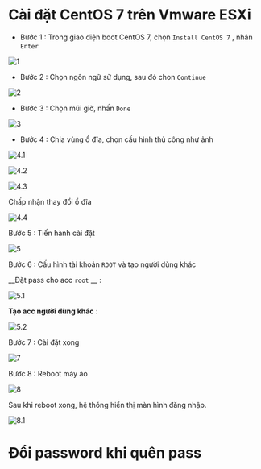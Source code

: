 # Cài đặt CentOS 7 trên Vmware ESXi

* Bước 1 : Trong giao diện boot CentOS 7, chọn `Install CentOS 7` , nhân `Enter`

![1]()

* Bước 2 : Chọn ngôn ngữ sử dụng, sau đó chon `Continue`

![2]()

* Bước 3 : Chọn múi giờ, nhấn `Done`

![3]()

* Bước 4 : Chia vùng ổ đĩa, chọn cấu hình thủ công như ảnh

![4.1]()

![4.2]()

![4.3]()

Chấp nhận thay đổi ổ đĩa

![4.4]()

Bước 5 : Tiến hành cài đặt

![5]()

Bước 6 : Cấu hình tài khoản `ROOT` và tạo người dùng khác

__Đặt pass cho acc `root` __ : 

![5.1]()

__Tạo acc người dùng khác__ :

![5.2]()

Bước 7 : Cài đặt xong 

![7]()

Bước 8 : Reboot máy ảo

![8]()

Sau khi reboot xong, hệ thống hiển thị màn hình đăng nhập.

![8.1]()

# Đổi password khi quên pass
